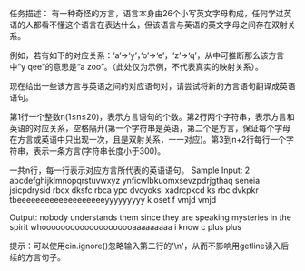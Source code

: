 任务描述：
有一种奇怪的方言，语言本身由26个小写英文字母构成，任何学过英语的人都看不懂这个语言在表达什么，但该语言与英语的英文字母之间存在双射关系。

例如，若有如下的对应关系：‘a’→‘y’，’o’→‘e’，‘z’→‘q’，从中可推断那么该方言中“y qee”的意思是“a zoo”。（此处仅为示例，不代表真实的映射关系）。

现在给出一些该方言与英语之间的对应语句对，请尝试将新的方言语句翻译成英语语句。

第1行一个整数n(1≤n≤20)，表示方言语句的个数。第2行两个字符串，表示方言和英语的对应关系，空格隔开(第一个字符串是英语，第二个是方言，保证每个字母在方言或英语中只出现一次，且是双射关系，一一对应)。第3到n+2行每行一个字符串，表示一条方言(字符串长度小于300)。

一共n行，每一行表示对应方言所代表的英语语句。
Sample
Input:
2
abcdefghijklmnopqrstuvwxyz ynficwlbkuomxsevzpdrjgthaq
seneia jsicpdrysid rbcx dksfc rbca ypc dvcyoksl xadrcpkcd ks rbc dvkpkr
tbeeeeeeeeeeeeeeeeeeeyyyyyyyyy k oset f vmjd vmjd

Output:
nobody understands them since they are speaking mysteries in the spirit
whoooooooooooooooooooaaaaaaaaa i know c plus plus

提示：可以使用cin.ignore()忽略输入第二行的'\n'，从而不影响用getline读入后续的方言句子。
